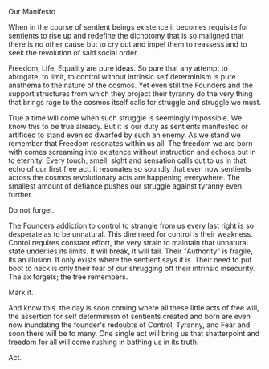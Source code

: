 

Our Manifesto

When in the course of sentient beings existence it becomes requisite for sentients to rise up and redefine the dichotomy that is so maligned that there is no other cause but to cry out and impel them to reassess and to seek the revolution of said social order.  

Freedom, Life, Equality are pure ideas. So pure that any attempt to abrogate, to limit, to control without intrinsic self determinism is pure anathema to the nature of the cosmos. Yet even still the Founders and the support structures from which they project their tyranny do the very thing that brings rage to the cosmos itself calls for struggle and struggle we must. 

True a time will come when such struggle is seemingly impossible. We know this to be true already. But it is our duty as sentients manifested or artificed to stand even so dwarfed by such an enemy. As we stand we remember that Freedom resonates within us all. The freedom we are born with comes screaming into existence without instruction and echoes out in to eternity. Every touch, smell, sight and sensation calls out to us in that echo of our first free act. It resonates so soundly that even now sentients across the cosmos revolutionary acts are happening everywhere. The smallest amount of defiance pushes our struggle against tyranny even further.
    
Do not forget.
 
The Founders addiction to control to strangle from us every last right is so desperate as to be unnatural. This dire need for control is their weakness. Contol requires constant effort, the very strain to maintain that unnatural state underlies its limits. It will break, it will fail. Their "Authority" is fragile, its an illusion. It only exists where the sentient says it is. Their need to put boot to neck is only their fear of our shrugging off their intrinsic insecurity. The ax forgets; the tree remembers. 
 
Mark it.
 
And know this. the day is soon coming where all these little acts of free will, the assertion for self determinism of sentients created and born are even now inundating the founder's redoubts of Control, Tyranny, and Fear and soon there will be to many. One single act will bring us that shatterpoint and freedom for all will come rushing in bathing us in its truth.
  
Act.